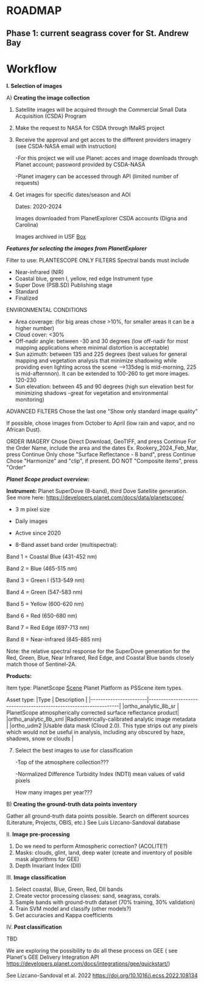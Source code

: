 # ROADMAP

## Phase 1: current seagrass cover for St. Andrew Bay

# Workflow

**I. Selection of images**

A) **Creating the image collection** 

1. Satellite images will be acquired through the Commercial Small Data Acquisition (CSDA) Program
2. Make the request to NASA for CSDA through IMaRS project
3. Receive the approval and get acces to the different providers imagery (see CSDA-NASA email with instruction)
   
   -For this project we will use Planet: acces and image downloads through Planet account; password provided by CSDA-NASA
   
   -Planet imagery can be accessed through API (limited number of requests)

5. Get images for specific dates/season and AOI
   
   Dates: 2020-2024 
   
   Images downloaded from PlanetExplorer CSDA accounts (Digna and Carolina)
   
   Images archived in USF [Box](https://usf.app.box.com/folder/276967083852)

**_Features for selecting the images from PlanetExplorer_**

Filter to use:
PLANTESCOPE ONLY FILTERS
Spectral bands must include
- Near-infrared (NIR)
- Coastal blue, green I, yellow, red edge
Instrument type
- Super Dove (PSB.SD)
Publishing stage
- Standard
- Finalized

ENVIRONMENTAL CONDITIONS
- Area coverage: (for big areas chose >10%, for smaller areas it can be a higher number)
- Cloud cover: <30% 
- Off-nadir angle: between -30 and 30 degrees (low off-nadir for most mapping applications where minimal distortion is acceptable)
- Sun azimuth: between 135 and 225 degrees (best values for general mapping and vegetation analysis that minimize shadowing while providing even lighting across the scene -->135deg is mid-morning, 225 is mid-afternnon). It can be extended to 100-260 to get more images. 120-230
- Sun elevation: between 45 and 90 degrees (high sun elevation best for minimizing shadows -great for vegetation and  environmental monitoring)

ADVANCED FILTERS
Chose the last one "Show only standard image quality"

If possible, chose images from October to April (low rain and vapor, and no African Dust).

ORDER IMAGERY
Chose Direct Download, GeoTIFF, and press Continue
For the Order Name, include the area and the dates Ex. Rookery_2024_Feb_Mar, press Continue
Only chose "Surface Reflectance - 8 band", press Continue
Chose "Harmonize" and "clip", if present. DO NOT "Composite items", press "Order"

**_Planet Scope product overview:_**

**Instrument:** Planet SuperDove (8-band), third Dove Satellite generation. See more here: https://developers.planet.com/docs/data/planetscope/ 

- 3 m pixel size

- Daily images

- Active since 2020

- 8-Band asset band order (multispectral):


Band 1 = Coastal Blue (431-452 nm)

Band 2 = Blue (465-515 nm)

Band 3 = Green I (513-549 nm)

Band 4 = Green (547-583 nm)

Band 5 = Yellow (600-620 nm)

Band 6 = Red (650-680 nm)

Band 7 = Red Edge (697-713 nm)

Band 8 = Near-infrared (845-885 nm)

Note: the relative spectral response for the SuperDove generation for the Red, Green, Blue, Near Infrared, Red Edge, and Coastal Blue bands closely match those of Sentinel-2A. 

**Products:** 

Item type: PlanetScope [Scene](https://developers.planet.com/docs/data/planetscope/) Planet Platform as PSScene item types.

Asset type: 
|Type                   | Description                                                      |
|-----------------------|------------------------------------------------------------------|
|ortho_analytic_8b_sr	| PlanetScope atmospherically corrected surface reflectance product|
|ortho_analytic_8b_xml  |Radiometrically-calibrated analytic image metadata                |
|ortho_udm2             |Usable data mask (Cloud 2.0). This type strips out any pixels which would not be useful in analysis, including any obscured by haze, shadows, snow or clouds                                    |
   
7. Select the best images to use for classification
   
   
   -Top of the atmosphere collection???
   
   -Normalized Difference Turbidity Index (NDTI) mean values of valid pixels

   How many images per year???
  
B) **Creating the ground-truth data points inventory**

Gather all ground-truth data points possible. Search on different sources (Literature, Projects, OBIS, etc.)
See Luis Lizcano-Sandoval database 

II. **Image pre-processing**

1. Do we need to perform Atmospheric correction? (ACOLITE?)
2. Masks: clouds, glint, land, deep water (create and inventory of posible mask algorithms for GEE)
3. Depth Invariant Index (DII)

III. **Image classification**

1. Select coastal, Blue, Green, Red, DII bands
2. Create vector processing classes: sand, seagrass, corals.
3. Sample bands with ground-truth dataset (70% training, 30% validation) 
4. Train SVM model and classify (other models?)
5. Get accuracies and Kappa coefficients

IV. **Post classification**

TBD

We are exploring the possibility to do all these process on GEE ( see Planet's GEE Delivery Integration API https://developers.planet.com/docs/integrations/gee/quickstart/) 


See Lizcano-Sandoval et al. 2022 https://doi.org/10.1016/j.ecss.2022.108134 




